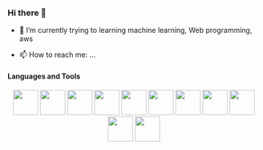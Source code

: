 ### Hi there 👋


- 🌱 I’m currently  trying to learning machine learning, Web programming, aws 

- 📫 How to reach me: ...

#### Languages and Tools

<p align="center">
    <img height="50px" src="https://upload.wikimedia.org/wikipedia/commons/thumb/c/c3/Python-logo-notext.svg/800px-Python-logo-notext.svg.png"/> 
    <img height="50px" src="https://brandslogos.com/wp-content/uploads/images/large/arduino-logo-1.png" /> 
    <img height="50px" src="https://upload.wikimedia.org/wikipedia/commons/thumb/1/18/ISO_C%2B%2B_Logo.svg/800px-ISO_C%2B%2B_Logo.svg.png"/>
    <img height="50px" src="https://www.redhat.com/cms/managed-files/tux-327x360.png" /> 
    <img height="50px" src="https://www.ujudebug.com/wp-content/uploads/2022/07/html-logo-transparent.png" /> 
    <img height="50px" src="https://colab.research.google.com/img/colab_favicon_256px.png" /> 
    <img height="50px" src="https://e7.pngegg.com/pngimages/747/798/png-clipart-mysql-mysql-thumbnail.png" /> 
    <img height="50px" src="https://victorroblesweb.es/wp-content/uploads/2016/11/mongodb.png" /> 
    <img height="50px" src="https://upload.wikimedia.org/wikipedia/commons/thumb/9/99/Unofficial_JavaScript_logo_2.svg/1200px-Unofficial_JavaScript_logo_2.svg.png" /> 
    <img height="50px" src="https://upload.wikimedia.org/wikipedia/commons/thumb/0/0b/Qt_logo_2016.svg/1200px-Qt_logo_2016.svg.png" /> 
    <img height="50px" src="https://upload.wikimedia.org/wikipedia/commons/thumb/4/4c/Typescript_logo_2020.svg/1200px-Typescript_logo_2020.svg.png" /> 
	
</p>


<!--
**Entei25/Entei25** is a ✨ _special_ ✨ repository because its `README.md` (this file) appears on your GitHub profile.

Here are some ideas to get you started:




